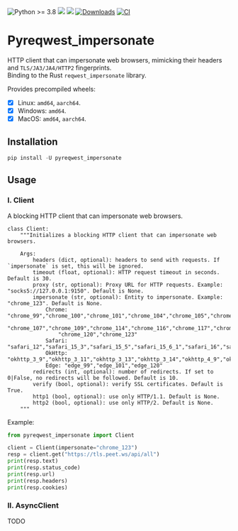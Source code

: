 ![Python >= 3.8](https://img.shields.io/badge/python->=3.8-red.svg) [![](https://badgen.net/github/release/deedy5/pyreqwest-impersonate)](https://github.com/deedy5/pyreqwest-impersonate/releases) [![](https://badge.fury.io/py/pyreqwest_impersonate.svg)](https://pypi.org/project/pyreqwest_impersonate) [![Downloads](https://static.pepy.tech/badge/pyreqwest_impersonate/week)](https://pepy.tech/project/pyreqwest_impersonate) [![CI](https://github.com/deedy5/pyreqwest-impersonate/actions/workflows/CI.yml/badge.svg?branch=main)](https://github.com/deedy5/pyreqwest-impersonate/actions/workflows/CI.yml)
# Pyreqwest_impersonate

HTTP client that can impersonate web browsers, mimicking their headers and `TLS/JA3/JA4/HTTP2` fingerprints.</br>
Binding to the Rust `reqwest_impersonate` library.

Provides precompiled wheels:
- [x] Linux:  `amd64`, `aarch64`.
- [x] Windows: `amd64`.
- [x] MacOS:  `amd64`, `aarch64`.

## Installation

```python
pip install -U pyreqwest_impersonate
```

## Usage
### I. Client

A blocking HTTP client that can impersonate web browsers.
```python3
class Client:
    """Initializes a blocking HTTP client that can impersonate web browsers.
    
    Args:
        headers (dict, optional): headers to send with requests. If `impersonate` is set, this will be ignored.
        timeout (float, optional): HTTP request timeout in seconds. Default is 30.
        proxy (str, optional): Proxy URL for HTTP requests. Example: "socks5://127.0.0.1:9150". Default is None.
        impersonate (str, optional): Entity to impersonate. Example: "chrome_123". Default is None.
            Chrome: "chrome_99","chrome_100","chrome_101","chrome_104","chrome_105","chrome_106","chrome_108", 
                "chrome_107","chrome_109","chrome_114","chrome_116","chrome_117","chrome_118","chrome_119", 
                "chrome_120","chrome_123"
            Safari: "safari_12","safari_15_3","safari_15_5","safari_15_6_1","safari_16","safari_16_5","safari_17_2_1"
            OkHttp: "okhttp_3_9","okhttp_3_11","okhttp_3_13","okhttp_3_14","okhttp_4_9","okhttp_4_10","okhttp_5"
            Edge: "edge_99","edge_101","edge_120"
        redirects (int, optional): number of redirects. If set to 0|False, no redirects will be followed. Default is 10.
        verify (bool, optional): verify SSL certificates. Default is True.
        http1 (bool, optional): use only HTTP/1.1. Default is None.
        http2 (bool, optional): use only HTTP/2. Default is None.
    """
```
Example:
```python
from pyreqwest_impersonate import Client

client = Client(impersonate="chrome_123")
resp = client.get("https://tls.peet.ws/api/all")
print(resp.text)
print(resp.status_code)
print(resp.url)
print(resp.headers)
print(resp.cookies)
```
### II. AsyncClient

TODO